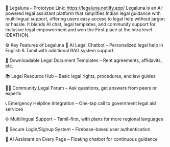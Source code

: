 🧾 Legaluna – Prototype Link: https://legaluna.netlify.app/
Legaluna is an AI-powered legal assistant platform that simplifies Indian legal guidance with multilingual support, offering users easy access to legal help without jargon or hassle.
It blends AI chat, legal templates, and community support for inclusive legal empowerment and won the First place at the intra level IDEATHON.

⚙️ Key Features of Legaluna
🤖 AI Legal Chatbot – Personalized legal help in English & Tamil with additional RAG system support.

📄 Downloadable Legal Document Templates – Rent agreements, affidavits, etc.

📚 Legal Resource Hub – Basic legal rights, procedures, and law guides

🧑‍⚖️ Community Legal Forum – Ask questions, get answers from peers or experts

📞 Emergency Helpline Integration – One-tap call to government legal aid services

🌐 Multilingual Support – Tamil-first, with plans for more regional languages

🔐 Secure Login/Signup System – Firebase-based user authentication

📌 AI Assistant on Every Page – Floating chatbot for continuous guidance
